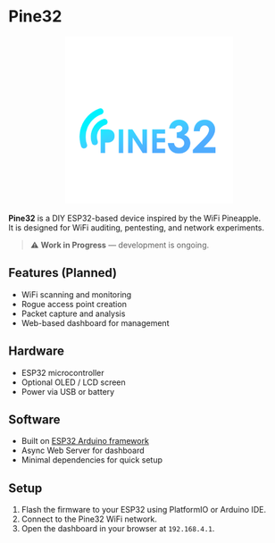 # Pine32
<p align="center">
<img alt="Marauder logo" src="assets/PINE32textcolor.png" width="300"></p>
<p align="center">

**Pine32** is a DIY ESP32-based device inspired by the WiFi Pineapple.  
It is designed for WiFi auditing, pentesting, and network experiments.  

> ⚠️ **Work in Progress** — development is ongoing.

## Features (Planned)
- WiFi scanning and monitoring  
- Rogue access point creation  
- Packet capture and analysis  
- Web-based dashboard for management  

## Hardware
- ESP32 microcontroller  
- Optional OLED / LCD screen  
- Power via USB or battery  

## Software
- Built on [ESP32 Arduino framework](https://github.com/espressif/arduino-esp32)  
- Async Web Server for dashboard  
- Minimal dependencies for quick setup  

## Setup
1. Flash the firmware to your ESP32 using PlatformIO or Arduino IDE.  
2. Connect to the Pine32 WiFi network.  
3. Open the dashboard in your browser at `192.168.4.1`.  

